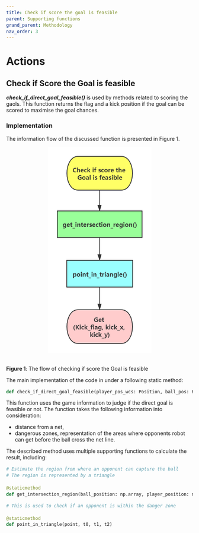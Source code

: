 ```yaml
---
title: Check if score the goal is feasible
parent: Supporting functions
grand_parent: Methodology
nav_order: 3
---
```


# **Actions**

## Check if Score the Goal is feasible

***check_if_direct_goal_feasible()*** is used by methods related to scoring the gaols. 
This function returns the flag and a kick position if the goal can be scored to maximise the goal chances.

### Implementation
The information flow of the discussed function is presented in Figure 1.

<p align="center">
  <img src="../../Images/Goal_Pass_flow.png" /><br><br>
</p>

__Figure 1__: The flow of checking if score the Goal is feasible

The main implementation of the code in under a following static method:
```python
def check_if_direct_goal_feasible(player_pos_wcs: Position, ball_pos: Position, opponents_pos_wcs: List[Position], team_id: int, vis: bool = False)
```

This function uses the game information to judge if the direct goal is feasible or not.
The function takes the following information into consideration:
 - distance from a net, 
 - dangerous zones, representation of the areas where opponents robot can get before the ball cross the net line.

The described method uses multiple supporting functions to calculate the result, including:

```python
# Estimate the region from where an opponent can capture the ball
# The region is represented by a triangle

@staticmethod
def get_intersection_region(ball_position: np.array, player_position: np.array, kick_slope: float)
```

```python
# This is used to check if an opponent is within the danger zone

@staticmethod
def point_in_triangle(point, t0, t1, t2)
```
